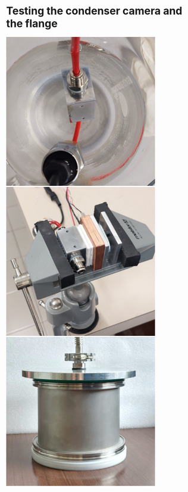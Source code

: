 # Testing the condenser camera and the flange
<img alt="Photo of the test in a vise" src="/img/2025-01-15 - Testing the condenser camera in water.jpg" width=400px>

<img alt="Photo of the test in a vise" src="/img/2025-01-16 - Pressue test in a vise.jpg" width=400px>

<img alt="Photo of the vacuum test of the flange" src="/img/2025-01-17 - Vacuum test of the flange.jpg" width=400px>

